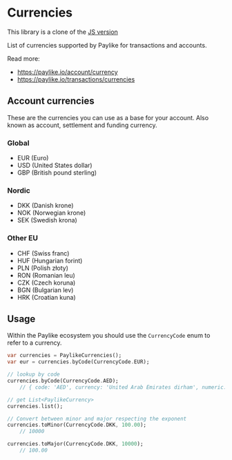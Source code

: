 # Currencies

This library is a clone of the [JS version](https://github.com/paylike/currencies)

List of currencies supported by Paylike for transactions and accounts.

Read more:

- https://paylike.io/account/currency
- https://paylike.io/transactions/currencies

## Account currencies

These are the currencies you can use as a base for your account. Also known as
account, settlement and funding currency.

### Global

- EUR (Euro)
- USD (United States dollar)
- GBP (British pound sterling)

### Nordic

- DKK (Danish krone)
- NOK (Norwegian krone)
- SEK (Swedish krona)

### Other EU

- CHF (Swiss franc)
- HUF (Hungarian forint)
- PLN (Polish złoty)
- RON (Romanian leu)
- CZK (Czech koruna)
- BGN (Bulgarian lev)
- HRK (Croatian kuna)

## Usage

Within the Paylike ecosystem you should use the `CurrencyCode` enum to refer to a currency.

```dart
var currencies = PaylikeCurrencies();
var eur = currencies.byCode(CurrencyCode.EUR);

// lookup by code
currencies.byCode(CurrencyCode.AED);
	// { code: 'AED', currency: 'United Arab Emirates dirham', numeric: '784' }

// get List<PaylikeCurrency>
currencies.list();

// Convert between minor and major respecting the exponent
currencies.toMinor(CurrencyCode.DKK, 100.00);
	// 10000

currencies.toMajor(CurrencyCode.DKK, 10000);
	// 100.00
```
